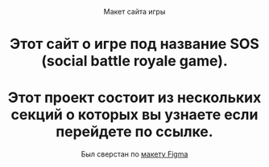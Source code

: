 <center>

Макет сайта игры
# Этот сайт о игре под название SOS (social battle royale game).
# Этот проект состоит из нескольких секций о которых вы узнаете если перейдете по ссылке.
Был сверстан по [макету Figma](https://www.figma.com/file/Jq3o3TQgikQvsAMhx6SLqv/SOS?type=design&node-id=0-1&mode=design&t=phnsIRneK4s7RJ88-0)

</center>